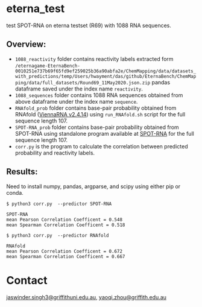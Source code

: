 # eterna_test
test SPOT-RNA on eterna testset (R69) with 1088 RNA sequences.

Overview:
----
* `1088_reactivity` folder contains reactivity labels extracted form `/eternagame-EternaBench-0010251e737b69f65fd9ef259025b36a90abfa2e/ChemMapping/data/datasets_with_predictions/temp/Users/hwayment/das/github/EternaBench/ChemMapping/data/full_datasets/Round69_11May2020.json.zip` pandas dataframe saved under the index name `reactivity`.
* `1088_sequences` folder contains 1088 RNA sequences obtained from above dataframe under the index name `sequence`.
* `RNAfold_prob` folder contains base-pair probability obtained from RNAfold ([ViennaRNA v2.4.14](https://www.tbi.univie.ac.at/RNA/#download)) using `run_RNAfold.sh` script for the full sequence length 107.
* `SPOT-RNA_prob` folder contains base-pair probability obtained from SPOT-RNA using standalone program available at [SPOT-RNA](https://github.com/jaswindersingh2/SPOT-RNA) for the full sequence length 107. 
* `corr.py` is the program to calculate the correlation between predicted probability and reactivity labels.

Results:
----
Need to install numpy, pandas, argparse, and scipy using either pip or conda.
 
```
$ python3 corr.py  --predictor SPOT-RNA

SPOT-RNA
mean Pearson Correlation Coefficent = 0.548
mean Spearman Correlation Coefficent = 0.518

```

```
$ python3 corr.py  --predictor RNAfold

RNAfold
mean Pearson Correlation Coefficent = 0.672
mean Spearman Correlation Coefficent = 0.667

```
Contact
====
jaswinder.singh3@griffithuni.edu.au, yaoqi.zhou@griffith.edu.au
